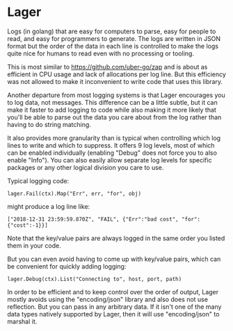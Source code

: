 Lager
==

Logs (in golang) that are easy for computers to parse, easy for people to
read, and easy for programmers to generate.  The logs are written in JSON
format but the order of the data in each line is controlled to make the
logs quite nice for humans to read even with no processing or tooling.

This is most similar to https://github.com/uber-go/zap and is about as
efficient in CPU usage and lack of allocations per log line.  But this
efficiency was not allowed to make it inconvenient to write code that uses
this library.

Another departure from most logging systems is that Lager encourages you to
log data, not messages.  This difference can be a little subtle, but it can
make it faster to add logging to code while also making it more likely that
you'll be able to parse out the data you care about from the log rather than
having to do string matching.

It also provides more granularity than is typical when controlling which log
lines to write and which to suppress.  It offers 9 log levels, most of which
can be enabled individually (enabling "Debug" does not force you to also
enable "Info").  You can also easily allow separate log levels for specific
packages or any other logical division you care to use.

Typical logging code:

    lager.Fail(ctx).Map("Err", err, "for", obj)

might produce a log line like:

    ["2018-12-31 23:59:59.870Z", "FAIL", {"Err":"bad cost", "for":{"cost":-1}}]

Note that the key/value pairs are always logged in the same order you listed
them in your code.

But you can even avoid having to come up with key/value pairs, which
can be convenient for quickly adding logging:

    lager.Debug(ctx).List("Connecting to", host, port, path)

In order to be efficient and to keep control over the order of output,
Lager mostly avoids using the "encoding/json" library and also does not use
reflection.  But you can pass in any arbitrary data.  If it isn't one of the
many data types natively supported by Lager, then it will use "encoding/json"
to marshal it.
